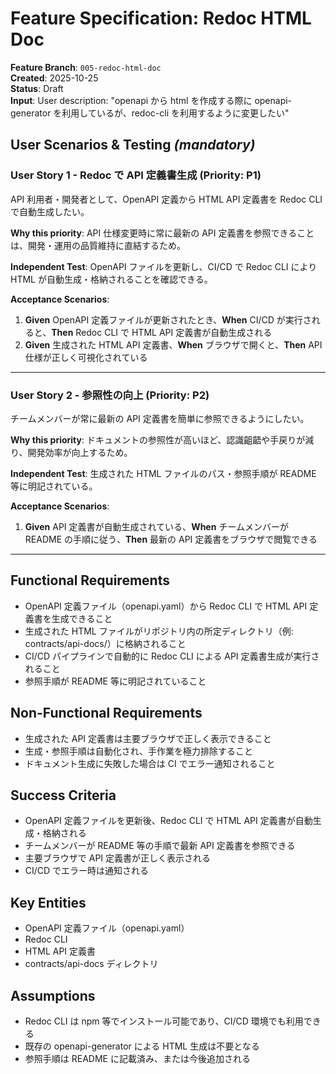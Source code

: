 # Feature Specification: Redoc HTML Doc

**Feature Branch**: `005-redoc-html-doc`  
**Created**: 2025-10-25  
**Status**: Draft  
**Input**: User description: "openapi から html を作成する際に openapi-generator を利用しているが、redoc-cli を利用するように変更したい"

## User Scenarios & Testing _(mandatory)_

<!--
  IMPORTANT: User stories should be PRIORITIZED as user journeys ordered by importance.
  Each user story/journey must be INDEPENDENTLY TESTABLE - meaning if you implement just ONE of them,
  you should still have a viable MVP (Minimum Viable Product) that delivers value.

  Assign priorities (P1, P2, P3, etc.) to each story, where P1 is the most critical.
  Think of each story as a standalone slice of functionality that can be:
  - Developed independently
  - Tested independently
  - Deployed independently
  - Demonstrated to users independently
-->

### User Story 1 - Redoc で API 定義書生成 (Priority: P1)

API 利用者・開発者として、OpenAPI 定義から HTML API 定義書を Redoc CLI で自動生成したい。

**Why this priority**: API 仕様変更時に常に最新の API 定義書を参照できることは、開発・運用の品質維持に直結するため。

**Independent Test**: OpenAPI ファイルを更新し、CI/CD で Redoc CLI により HTML が自動生成・格納されることを確認できる。

**Acceptance Scenarios**:

1. **Given** OpenAPI 定義ファイルが更新されたとき、**When** CI/CD が実行されると、**Then** Redoc CLI で HTML API 定義書が自動生成される
2. **Given** 生成された HTML API 定義書、**When** ブラウザで開くと、**Then** API 仕様が正しく可視化されている

---

### User Story 2 - 参照性の向上 (Priority: P2)

チームメンバーが常に最新の API 定義書を簡単に参照できるようにしたい。

**Why this priority**: ドキュメントの参照性が高いほど、認識齟齬や手戻りが減り、開発効率が向上するため。

**Independent Test**: 生成された HTML ファイルのパス・参照手順が README 等に明記されている。

**Acceptance Scenarios**:

1. **Given** API 定義書が自動生成されている、**When** チームメンバーが README の手順に従う、**Then** 最新の API 定義書をブラウザで閲覧できる

---

## Functional Requirements

- OpenAPI 定義ファイル（openapi.yaml）から Redoc CLI で HTML API 定義書を生成できること
- 生成された HTML ファイルがリポジトリ内の所定ディレクトリ（例: contracts/api-docs/）に格納されること
- CI/CD パイプラインで自動的に Redoc CLI による API 定義書生成が実行されること
- 参照手順が README 等に明記されていること

## Non-Functional Requirements

- 生成された API 定義書は主要ブラウザで正しく表示できること
- 生成・参照手順は自動化され、手作業を極力排除すること
- ドキュメント生成に失敗した場合は CI でエラー通知されること

## Success Criteria

- OpenAPI 定義ファイルを更新後、Redoc CLI で HTML API 定義書が自動生成・格納される
- チームメンバーが README 等の手順で最新 API 定義書を参照できる
- 主要ブラウザで API 定義書が正しく表示される
- CI/CD でエラー時は通知される

## Key Entities

- OpenAPI 定義ファイル（openapi.yaml）
- Redoc CLI
- HTML API 定義書
- contracts/api-docs ディレクトリ

## Assumptions

- Redoc CLI は npm 等でインストール可能であり、CI/CD 環境でも利用できる
- 既存の openapi-generator による HTML 生成は不要となる
- 参照手順は README に記載済み、または今後追加される
